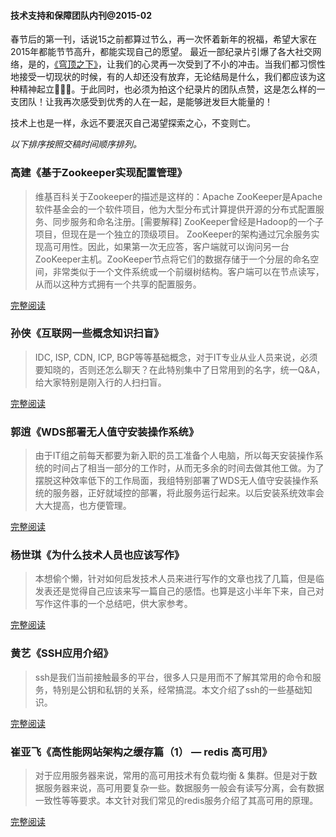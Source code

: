 #### 技术支持和保障团队内刊@2015-02

春节后的第一刊，话说15之前都算过节么，再一次怀着新年的祝福，希望大家在2015年都能节节高升，都能实现自己的愿望。
最近一部纪录片引爆了各大社交网络，是的，[《穹顶之下》](http://baike.baidu.com/link?url=VeF7bPKFxdyT9hOl_Kw2tdUYHFU6Wo5kIRBn33-DhhS7v05bybI4IWwfRSJ9zXCArmn-in8qfHkCmN7WgZRQDgut0Y5Ax-fip7u3ihuvQuxpfaghVGWDbBT_rR5dL66R)，让我们的心灵再一次受到了不小的冲击。当我们都习惯性地接受一切现状的时候，有的人却还没有放弃，无论结局是什么，我们都应该为这种精神起立👏👏👏。于此同时，也必须为拍这个纪录片的团队点赞，这是怎么样的一支团队！让我再次感受到优秀的人在一起，是能够迸发巨大能量的！

技术上也是一样，永远不要泯灭自己渴望探索之心，不变则亡。


*以下排序按照交稿时间顺序排列。*


### 高建《基于Zookeeper实现配置管理》

> 维基百科关于Zookeeper的描述是这样的：Apache ZooKeeper是Apache软件基金会的一个软件项目，他为大型分布式计算提供开源的分布式配置服务、同步服务和命名注册。[需要解释] ZooKeeper曾经是Hadoop的一个子项目，但现在是一个独立的顶级项目。
       ZooKeeper的架构通过冗余服务实现高可用性。因此，如果第一次无应答，客户端就可以询问另一台ZooKeeper主机。ZooKeeper节点将它们的数据存储于一个分层的命名空间，非常类似于一个文件系统或一个前缀树结构。客户端可以在节点读写，从而以这种方式拥有一个共享的配置服务。


[完整阅读](http://note.youdao.com/share/?id=f3286a01022b7a0f8eb734f5ec00caf1&type=note)


### 孙侠《互联网一些概念知识扫盲》

> IDC, ISP, CDN, ICP, BGP等等基础概念，对于IT专业从业人员来说，必须要知晓的，否则还怎么聊天？在此特别集中了日常用到的名字，统一Q&A，给大家特别是刚入行的人扫扫盲。

[完整阅读](http://note.youdao.com/share/?id=a4bd975a9ab77aa149b0f28c82d4f042&type=note)


### 郭逍《WDS部署无人值守安装操作系统》

> 由于IT组之前每天都要为新入职的员工准备个人电脑，所以每天安装操作系统的时间占了相当一部分的工作时，从而无多余的时间去做其他工做。为了摆脱这种效率低下的工作局面，我组特别部署了WDS无人值守安装操作系统的服务器，正好就域控的部署，将此服务运行起来。以后安装系统效率会大大提高，也方便管理。

[完整阅读](http://note.youdao.com/share/?id=be691088ee8505e65bd8362d958dc367&type=note)

### 杨世琪《为什么技术人员也应该写作》

> 本想偷个懒，针对如何启发技术人员来进行写作的文章也找了几篇，但是临发表还是觉得自己应该来写一篇自己的感悟。也算是这小半年下来，自己对写作这件事的一个总结吧，供大家参考。

[完整阅读](http://mp.weixin.qq.com/s?__biz=MzA4ODAyOTI4Ng==&mid=202391213&idx=1&sn=b98873f804dfc98b53376441edbdfdbb#rd)


### 黄艺《SSH应用介绍》

> ssh是我们当前接触最多的平台，很多人只是用而不了解其常用的命令和服务，特别是公钥和私钥的关系，经常搞混。本文介绍了ssh的一些基础知识。

[完整阅读](http://note.youdao.com/share/?id=d36122b832ddf89dcaa09508ec23af95&type=note)

### 崔亚飞《高性能网站架构之缓存篇（1） — redis 高可用》

> 对于应用服务器来说，常用的高可用技术有负载均衡 & 集群。但是对于数据服务器来说，高可用要复杂一些。数据服务一般会有读写分离，会有数据一致性等等要求。本文针对我们常见的redis服务介绍了其高可用的原理。

[完整阅读](http://note.youdao.com/share/?id=73aba2aaf48f8377cf362fa4436d1e5b&type=note)